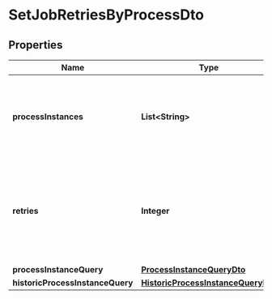 

# SetJobRetriesByProcessDto

## Properties

Name | Type | Description | Notes
------------ | ------------- | ------------- | -------------
**processInstances** | **List&lt;String&gt;** | A list of process instance ids to fetch jobs, for which retries will be set. |  [optional]
**retries** | **Integer** | An integer representing the number of retries. Please note that the value cannot be negative or null. |  [optional]
**processInstanceQuery** | [**ProcessInstanceQueryDto**](ProcessInstanceQueryDto.md) |  |  [optional]
**historicProcessInstanceQuery** | [**HistoricProcessInstanceQueryDto**](HistoricProcessInstanceQueryDto.md) |  |  [optional]



